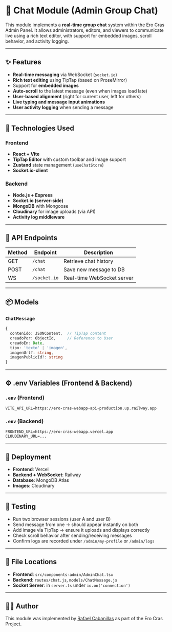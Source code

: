 # 🧩 Chat Module (Admin Group Chat)

This module implements a **real-time group chat** system within the Ero Cras Admin Panel. It allows administrators, editors, and viewers to communicate live using a rich text editor, with support for embedded images, scroll behavior, and activity logging.

---

## ✨ Features

- **Real-time messaging** via WebSocket (`socket.io`)
- **Rich text editing** using TipTap (based on ProseMirror)
- Support for **embedded images**
- **Auto-scroll** to the latest message (even when images load late)
- **User-based alignment** (right for current user, left for others)
- **Live typing and message input animations**
- **User activity logging** when sending a message

---

## 🧠 Technologies Used

### Frontend
- **React + Vite**
- **TipTap Editor** with custom toolbar and image support
- **Zustand** state management (`useChatStore`)
- **Socket.io-client**

### Backend
- **Node.js + Express**
- **Socket.io (server-side)**
- **MongoDB** with Mongoose
- **Cloudinary** for image uploads (via API)
- **Activity log middleware**

---

## 🔌 API Endpoints

| Method | Endpoint         | Description                |
|--------|------------------|----------------------------|
| GET    | `/chat`          | Retrieve chat history      |
| POST   | `/chat`          | Save new message to DB     |
| WS     | `/socket.io`     | Real-time WebSocket server |

---

## 📦 Models

### `ChatMessage`
```ts
{
  contenido: JSONContent,  // TipTap content
  creadoPor: ObjectId,     // Reference to User
  creadoEn: Date,
  tipo: 'texto' | 'imagen',
  imagenUrl?: string,
  imagenPublicId?: string
}
```

---

## ⚙️ .env Variables (Frontend & Backend)

### `.env` (Frontend)
```env
VITE_API_URL=https://ero-cras-webapp-api-production.up.railway.app
```

### `.env` (Backend)
```env
FRONTEND_URL=https://ero-cras-webapp.vercel.app
CLOUDINARY_URL=...
```

---

## 🚀 Deployment

- **Frontend**: Vercel  
- **Backend + WebSocket**: Railway  
- **Database**: MongoDB Atlas  
- **Images**: Cloudinary

---

## 🧪 Testing

- Run two browser sessions (user A and user B)
- Send message from one → should appear instantly on both
- Add image via TipTap → ensure it uploads and displays correctly
- Check scroll behavior after sending/receiving messages
- Confirm logs are recorded under `/admin/my-profile` or `/admin/logs`

---

## 📁 File Locations

- **Frontend**: `src/components-admin/AdminChat.tsx`
- **Backend**: `routes/chat.js`, `models/ChatMessage.js`
- **Socket Server**: in `server.ts` under `io.on('connection')`

---

## 🧑‍💻 Author
This module was implemented by [Rafael Cabanillas](https://github.com/rafacabanillas) as part of the Ero Cras Project.
